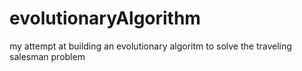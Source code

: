 # evolutionaryAlgorithm
my attempt at building an evolutionary algoritm to solve the traveling salesman problem
